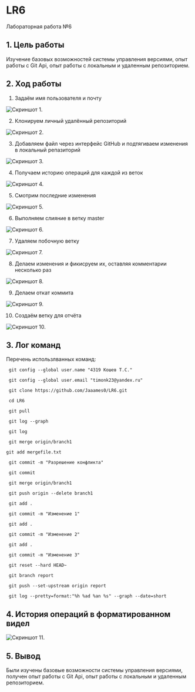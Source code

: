 # LR6
Лабораторная работа №6
## 1. Цель работы
Изучение базовых возможностей системы управления версиями, опыт работы с Git Api, опыт работы с локальным и удаленным репозиторием. 
## 2. Ход работы
1. Задаём имя пользователя и почту

![Скриншот 1.](/scr/scr1.png)

2. Клонируем личный удалённый репозиторий 

![Скриншот 2.](/scr/scr2.png)

3. Добавляем файл через интерфейс GitHub и подтягиваем изменения в локальный репазиторий

![Скриншот 3.](/scr/scr3.png)

4. Получаем историю операций для каждой из веток

![Скриншот 4.](/scr/scr4.png)

5. Смотрим последние изменения

![Скриншот 5.](/scr/scr5.png)

6. Выполняем слияние в ветку master

![Скриншот 6.](/scr/scr6.png)

7. Удаляем побочную ветку

![Скриншот 7.](/scr/scr7.png)

8. Делаем изменения и фикисруем их, оставляя комментарии несколько раз

![Скриншот 8.](/scr/scr8.png)

9. Делаем откат коммита

![Скриншот 9.](/scr/scr9.png)

10. Создаём ветку для отчёта

![Скриншот 10.](/scr/scr10.png)

## 3. Лог команд
Перечень использлванных команд:

`  git config --global user.name "4319 Кошев Т.С." `

` git config --global user.email "timonk23@yandex.ru"`

` git clone https://github.com/Jaaames0/LR6.git`

` cd LR6`

` git pull`

` git log --graph`

` git log`

` git merge origin/branch1`

` git add mergefile.txt `

` git commit -m "Разрешение конфликта"`

` git commit`

` git merge origin/branch1`

` git push origin --delete branch1`

` git add .`

` git commit -m "Изменение 1"`

` git add .`

` git commit -m "Изменение 2"`

` git add .`

` git commit -m "Изменение 3"`

` git reset --hard HEAD~`

` git branch report`

` git push --set-upstream origin report`

` git log --pretty=format:"%h %ad %an %s" --graph --date=short`

## 4. История операций в форматированном видел

![Скриншот 11.](/scr/scr11.png)

## 5. Вывод
Были изучены базовые возможности системы управления версиями, получен опыт работы с Git Api, опыт работы с локальным и удаленным репозиторием. 
